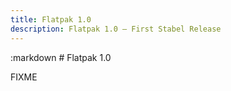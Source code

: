 ```yaml
---
title: Flatpak 1.0
description: Flatpak 1.0 – First Stabel Release
---
```

<section class=""><div class="container"><div class="row"><div class="col-lg-10 col-lg-offset-1">
:markdown
  # Flatpak 1.0

  FIXME
  
  <img alt="" src="/img/delivery_truck.png" class="fright">
  

</div></div></div></section>

